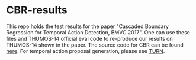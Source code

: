 # CBR-results
This repo holds the test results for the paper "Cascaded Boundary Regression for Temporal Action Detection, BMVC 2017". One can use these files and THUMOS-14 official eval code to re-produce our results on THUMOS-14 shown in the paper. The source code for CBR can be found [here](https://github.com/jiyanggao/CBR). For temporal action proposal generation, please see [TURN](https://github.com/jiyanggao/TURN-TAP).
